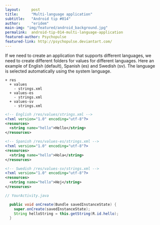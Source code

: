 ```yaml
---
layout:     post
title:      "Multi-language application"
subtitle:   "Android tip #014"
author:     "eridem"
main-img: "img/featured/android_background.jpg"
permalink:  android-tip-014-multi-language-application
featured-author: Psychopulse
featured-link: http://psychopulse.deviantart.com/
---
```


If we need to create an application that supports different languages, we need to create different folders for values for different languages. Here an example of English (default), Spanish (es) and Swedish (sv). The language is selected automatically using the system language.

```
+ res
  + values
    - strings.xml
  + values-es
    - strings.xml
  + values-sv
    - strings.xml
```


```xml
<!-- English /res/values/strings.xml -->
<?xml version="1.0" encoding="utf-8"?>
<resources>
  <string name="hello">Hello</string>
</resources>

<!-- Spanish /res/values-es/strings.xml -->
<?xml version="1.0" encoding="utf-8"?>
<resources>
  <string name="hello">Hola</string>
</resources>

<!-- Swedish /res/values-sv/strings.xml -->
<?xml version="1.0" encoding="utf-8"?>
<resources>
  <string name="hello">Hej</string>
</resources>
```

```java
// YourActivity.java

  public void onCreate(Bundle savedInstanceState) {
    super.onCreate(savedInstanceState);
    String helloString = this.getString(R.id.hello);
  }
```